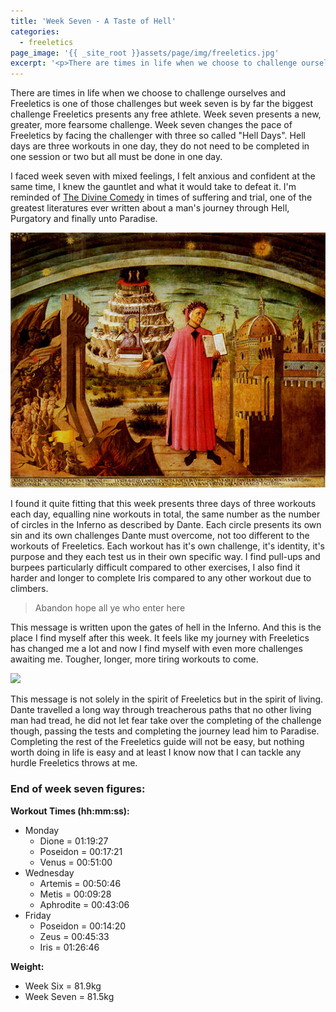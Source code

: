 ```yaml
---
title: 'Week Seven - A Taste of Hell'
categories:
  - freeletics
page_image: '{{ _site_root }}assets/page/img/freeletics.jpg'
excerpt: '<p>There are times in life when we choose to challenge ourselves and Freeletics is one of those challenges but week seven is by far the biggest challenge Freeletics presents any free athlete. Week seven presents a new, greater, more fearsome challenge. Week seven changes the pace of Freeletics by facing the challenger with three so called "Hell Days". Hell days are three workouts in one day, they do not need to be completed in one session or two but all must be done in one day.</p>'
---
```

<p>There are times in life when we choose to challenge ourselves and Freeletics is one of those challenges but week seven is by far the biggest challenge Freeletics presents any free athlete. Week seven presents a new, greater, more fearsome challenge. Week seven changes the pace of Freeletics by facing the challenger with three so called "Hell Days". Hell days are three workouts in one day, they do not need to be completed in one session or two but all must be done in one day.</p><p>I faced week seven with mixed feelings, I felt anxious and confident at the same time, I knew the gauntlet and what it would take to defeat it. I'm reminded of&nbsp;<a href="http://en.wikipedia.org/wiki/Divine_Comedy">The Divine Comedy</a> in times of suffering and trial, one of the greatest literatures ever written about a man's journey through Hell, Purgatory and finally unto Paradise.</p><p><img src="/assets/blog/content/dante.jpg"></p><p>I found it quite fitting that this week presents three days of three workouts each day, equalling nine workouts in total, the same number as the number of circles in the Inferno as described by Dante. Each circle presents its own sin and its own challenges Dante must overcome, not too different to the workouts of Freeletics. Each workout has it's own challenge, it's identity, it's purpose and they each test us in their own specific way. I find pull-ups and burpees particularly difficult compared to other exercises, I also find it harder and longer to complete Iris compared to any other workout due to climbers.</p><blockquote>Abandon hope all ye who enter here</blockquote><p>This message is written upon the gates of hell in the Inferno. And this is the place I find myself after this week. It feels like my journey with Freeletics has changed me a lot and now I find myself with even more challenges awaiting me. Tougher, longer, more tiring workouts to come.</p><p><img src="http://liamwalsh/assets/blog/content/gates-of-hell.jpg" style="font-family: 'Open Sans', 'Helvetica Neue', Arial, sans-serif; width: 527px;"></p><p>This message is not solely in the spirit of Freeletics but in the spirit of living. Dante travelled a long way through treacherous paths that no other living man had tread, he did not let fear take over the completing of the challenge though, passing the tests and completing the journey lead him to Paradise. Completing the rest of the Freeletics guide will not be easy, but nothing worth doing in life is easy and at least I know now that I can tackle any hurdle Freeletics throws at me.</p><h3>End of week seven figures:</h3><p><strong>Workout Times (hh:mm:ss):</strong></p><ul> <li>Monday
<ul>
<li>Dione = 01:19:27</li><li>Poseidon = 00:17:21</li><li>Venus = 00:51:00</li></ul></li><li>Wednesday
<ul>
<li>Artemis&nbsp;= 00:50:46</li><li>Metis = 00:09:28</li><li>Aphrodite = 00:43:06</li></ul></li><li>Friday
<ul>
<li>Poseidon = 00:14:20</li><li>Zeus = 00:45:33</li><li>Iris = 01:26:46</li></ul></li></ul><p><strong>Weight:</strong></p><ul>
<li>Week Six = 81.9kg</li><li>Week Seven = 81.5kg</li></ul>